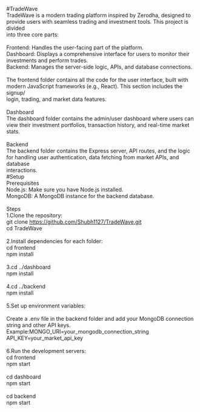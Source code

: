 #TradeWave<br>
TradeWave is a modern trading platform inspired by Zerodha, designed to provide users with seamless trading and investment tools. This project is divided<br> into three core parts:<br>
<br>
Frontend: Handles the user-facing part of the platform.<br>
Dashboard: Displays a comprehensive interface for users to monitor their investments and perform trades.<br>
Backend: Manages the server-side logic, APIs, and database connections.<br>
<br>
The frontend folder contains all the code for the user interface, built with modern JavaScript frameworks (e.g., React). This section includes the signup/<br>login, trading, and market data features.<br>
<br>
Dashboard<br>
The dashboard folder contains the admin/user dashboard where users can view their investment portfolios, transaction history, and real-time market stats.<br>
<br>
Backend<br>
The backend folder contains the Express server, API routes, and the logic for handling user authentication, data fetching from market APIs, and database <br>interactions.<br>
#Setup<br>
Prerequisites<br>
Node.js: Make sure you have Node.js installed.<br>
MongoDB: A MongoDB instance for the backend database.<br>
<br>
Steps<br>
1.Clone the repository:<br>
git clone https://github.com/Shubh1127/TradeWave.git<br>
cd TradeWave<br>
<br>
2.Install dependencies for each folder:<br>
cd frontend<br>
npm install<br>
<br>
3.cd ../dashboard<br>
npm install<br>
<br>
4.cd ../backend<br>
npm install<br>
<br>
5.Set up environment variables:<br>
<br>
Create a .env file in the backend folder and add your MongoDB connection string and other API keys.<br>
Example:MONGO_URI=your_mongodb_connection_string<br>
API_KEY=your_market_api_key<br>
<br>
6.Run the development servers:<br>
cd frontend<br>
npm start<br>
<br>
cd dashboard<br>
npm start<br>
<br>
cd backend<br>
npm start
